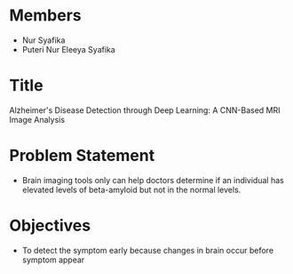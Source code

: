 # Members
- Nur Syafika
- Puteri Nur Eleeya Syafika

# Title
Alzheimer's Disease Detection through Deep Learning: A CNN-Based MRI Image Analysis

# Problem Statement
- Brain imaging tools only can help doctors determine if an individual has elevated levels of beta-amyloid but not in the normal levels.

# Objectives
- To detect the symptom early because changes in brain occur before symptom appear


